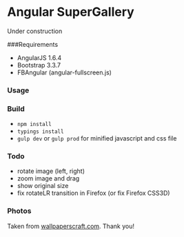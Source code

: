 Angular SuperGallery
===

Under construction

###Requirements
- AngularJS 1.6.4
- Bootstrap 3.3.7
- FBAngular (angular-fullscreen.js)

### Usage



### Build
- `npm install`
- `typings install`
- `gulp dev` or `gulp prod` for minified javascript and css file

### Todo
- rotate image (left, right)
- zoom image and drag
- show original size
- fix rotateLR transition in Firefox (or fix Firefox CSS3D)

### Photos

Taken from [wallpaperscraft.com](https://wallpaperscraft.com). Thank you!